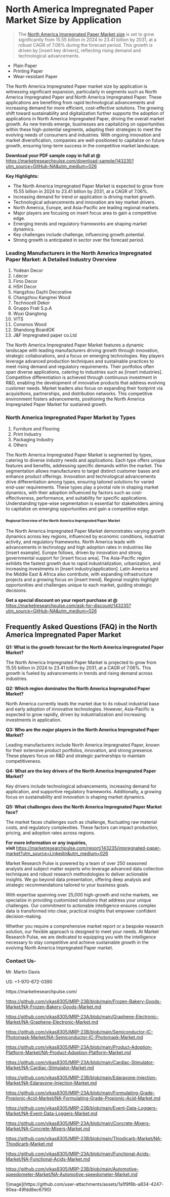 
<h1>North America Impregnated Paper Market&nbsp;Size by Application</h1><blockquote><p>The <a href="https://marketresearchpulse.com/download-sample/143235?utm_source=GitHub-NA&amp;utm_medium=026">North America Impregnated Paper Market size</a> is set to grow significantly from 15.55 billion in 2024 to 23.41 billion by 2031, at a robust CAGR of 7.06% during the forecast period. This growth is driven by [insert key drivers], reflecting rising demand and technological advancements.</p></blockquote><ul><li>Plain Paper<li> Printing Paper<li> Wear-resistant Paper</li></ul><p>The North America Impregnated Paper market size by application is witnessing significant expansion, particularly in segments such as North America Impregnated Paper and North America Impregnated Paper. These applications are benefiting from rapid technological advancements and increasing demand for more efficient, cost-effective solutions. The growing shift toward sustainability and digitalization further supports the adoption of applications in North America Impregnated Paper, driving the overall market growth. As new trends emerge, businesses are capitalizing on opportunities within these high-potential segments, adapting their strategies to meet the evolving needs of consumers and industries. With ongoing innovation and market diversification, companies are well-positioned to capitalize on future growth, ensuring long-term success in the competitive market landscape.</p><p><strong>Download your PDF sample copy in full at @ </strong><a href="https://marketresearchpulse.com/download-sample/143235?utm_source=GitHub-NA&amp;utm_medium=026">https://marketresearchpulse.com/download-sample/143235?utm_source=GitHub-NA&amp;utm_medium=026</a></p><p><strong>Key Highlights: </strong></p><ul><li>The North America Impregnated Paper Market is expected to grow from 15.55 billion in 2024 to 23.41 billion by 2031, at a CAGR of 7.06%.</li><li>Increasing demand for trend or application is driving market growth.</li><li>Technological advancements and innovation are key market drivers.</li><li>North America, Europe, and Asia-Pacific are leading regional markets.</li><li>Major players are focusing on insert focus area to gain a competitive edge.</li><li>Emerging trends and regulatory frameworks are shaping market dynamics.</li><li>Key challenges include challenge, influencing growth potential.</li><li>Strong growth is anticipated in sector over the forecast period.</li></ul><h3>Leading Manufacturers in the North America Impregnated Paper Market: A Detailed Industry Overview</h3><ol><li>Yodean Decor</li><li>I.decor</li><li>Fimo Decor</li><li>HSH Decor</li><li>Hangzhou Dazhi Decorative</li><li>Changzhou Kangmei Wood</li><li>Technocell Dekor</li><li>Gruppo Frati S.p.A</li><li>Wuxi Qiangtong</li><li>VITS</li><li>Consmos Wood</li><li>Shandong BoardOK</li><li>J&F Impregnated paper co.Ltd</li></ol><div class="flex max-w-full flex-col flex-grow"><div class="min-h-8 text-message flex w-full flex-col items-end gap-2 whitespace-normal break-words [.text-message+&amp;]:mt-5" dir="auto" data-message-author-role="assistant" data-message-id="fd8432e4-4910-450d-b182-61b7bfb0a01f" data-message-model-slug="gpt-4o"><div class="flex w-full flex-col gap-1 empty:hidden first:pt-[3px]"><div class="markdown prose w-full break-words dark:prose-invert light"><p>The North America Impregnated Paper Market features a dynamic landscape with leading manufacturers driving growth through innovation, strategic collaborations, and a focus on emerging technologies. Key players leverage advanced production techniques and sustainable practices to meet rising demand and regulatory requirements. Their portfolios often span diverse applications, catering to industries such as [insert industries]. Competitive differentiation is achieved through continuous investment in R&amp;D, enabling the development of innovative products that address evolving customer needs. Market leaders also focus on expanding their footprint via acquisitions, partnerships, and distribution networks. This competitive environment fosters advancements, positioning the North America Impregnated Paper Market for sustained growth.</p></div></div></div></div><h3>North America Impregnated Paper Market by Types</h3><ol><li>Furniture and Flooring<li> Print Industry<li> Packaging Industry<li> Others</li></ol><div class="flex max-w-full flex-col flex-grow"><div class="min-h-8 text-message flex w-full flex-col items-end gap-2 whitespace-normal break-words [.text-message+&amp;]:mt-5" dir="auto" data-message-author-role="assistant" data-message-id="084470be-0bb7-4664-bddf-5156b4f41249" data-message-model-slug="gpt-4o-mini"><div class="flex w-full flex-col gap-1 empty:hidden first:pt-[3px]"><div class="markdown prose w-full break-words dark:prose-invert light"><p>The North America Impregnated Paper Market is segmented by types, catering to diverse industry needs and applications. Each type offers unique features and benefits, addressing specific demands within the market. The segmentation allows manufacturers to target distinct customer bases and enhance product offerings. Innovation and technological advancements drive differentiation among types, ensuring tailored solutions for varied end-user requirements. These types play a pivotal role in shaping market dynamics, with their adoption influenced by factors such as cost-effectiveness, performance, and suitability for specific applications. Understanding type-wise segmentation is essential for stakeholders aiming to capitalize on emerging opportunities and gain a competitive edge.</p></div></div></div></div><h3><span style="font-size: 11px;">Regional Overview of the North America Impregnated Paper Market</span></h3><div class="flex max-w-full flex-col flex-grow"><div class="min-h-8 text-message flex w-full flex-col items-end gap-2 whitespace-normal break-words [.text-message+&amp;]:mt-5" dir="auto" data-message-author-role="assistant" data-message-id="e9038762-ce64-4e30-91c9-9bd413514231" data-message-model-slug="gpt-4o-mini"><div class="flex w-full flex-col gap-1 empty:hidden first:pt-[3px]"><div class="markdown prose w-full break-words dark:prose-invert light"><p>The North America Impregnated Paper Market demonstrates varying growth dynamics across key regions, influenced by economic conditions, industrial activity, and regulatory frameworks. North America leads with advancements in technology and high adoption rates in industries like [insert example]. Europe follows, driven by innovation and strong governmental support for [insert focus area]. The Asia-Pacific region exhibits the fastest growth due to rapid industrialization, urbanization, and increasing investments in [insert industry/application]. Latin America and the Middle East &amp; Africa also contribute, with expanding infrastructure projects and a growing focus on [insert trend]. Regional insights highlight opportunities and challenges unique to each market, guiding strategic decisions.</p></div></div></div></div><p><strong>Get a special discount on your report purchase at @ </strong><a href="https://marketresearchpulse.com/ask-for-discount/143235?utm_source=GitHub-NA&amp;utm_medium=026">https://marketresearchpulse.com/ask-for-discount/143235?utm_source=GitHub-NA&amp;utm_medium=026</a></p><h2>Frequently Asked Questions (FAQ) in the North America Impregnated Paper Market</h2><p><strong>Q1: What is the growth forecast for the North America Impregnated Paper Market?</strong></p><p>The North America Impregnated Paper Market is projected to grow from 15.55 billion in 2024 to 23.41 billion by 2031, at a CAGR of 7.06%. This growth is fueled by advancements in trends and rising demand across industries.</p><p><strong>Q2: Which region dominates the North America Impregnated Paper Market?</strong></p><p>North America currently leads the market due to its robust industrial base and early adoption of innovative technologies. However, Asia-Pacific is expected to grow rapidly, driven by industrialization and increasing investments in application.</p><p><strong>Q3: Who are the major players in the North America Impregnated Paper Market?</strong></p><p>Leading manufacturers include North America Impregnated Paper, known for their extensive product portfolios, innovation, and strong presence. These players focus on R&amp;D and strategic partnerships to maintain competitiveness.</p><p><strong>Q4: What are the key drivers of the North America Impregnated Paper Market?</strong></p><p>Key drivers include technological advancements, increasing demand for application, and supportive regulatory frameworks. Additionally, a growing focus on sustainability and innovation is shaping market dynamics.</p><p><strong>Q5: What challenges does the North America Impregnated Paper Market face?</strong></p><p>The market faces challenges such as challenge, fluctuating raw material costs, and regulatory complexities. These factors can impact production, pricing, and adoption rates across regions.</p><p><strong>For more information or any inquiries, visit&nbsp;</strong><a href="https://marketresearchpulse.com/report/143235/impregnated-paper-market?utm_source=Linkedin&utm_medium=026">https://marketresearchpulse.com/report/143235/impregnated-paper-market?utm_source=Linkedin&utm_medium=026</a></p><p>Market Research Pulse is powered by a team of over 250 seasoned analysts and subject matter experts who leverage advanced data collection techniques and robust research methodologies to deliver actionable insights. We go beyond data presentation, offering deep analysis and strategic recommendations tailored to your business goals.</p><p>With expertise spanning over 25,000 high-growth and niche markets, we specialize in providing customized solutions that address your unique challenges. Our commitment to actionable intelligence ensures complex data is transformed into clear, practical insights that empower confident decision-making.</p><p>Whether you require a comprehensive market report or a bespoke research solution, our flexible approach is designed to meet your needs. At Market Research Pulse, we are dedicated to equipping you with the intelligence necessary to stay competitive and achieve sustainable growth in the evolving North America Impregnated Paper market.</p><h3><strong>Contact Us-</strong></h3><p>Mr. Martin Davis</p><p>US: +1-970-672-0390</p><p>https://marketresearchpulse.com/</p><p><a href="https://github.com/vikas8305/MRP-23B/blob/main/Frozen-Bakery-Goods-Market/NA-Frozen-Bakery-Goods-Market.md">https://github.com/vikas8305/MRP-23B/blob/main/Frozen-Bakery-Goods-Market/NA-Frozen-Bakery-Goods-Market.md</a></p><p><a href="https://github.com/vikas8305/MRP-23A/blob/main/Graphene-Electronic-Market/NA-Graphene-Electronic-Market.md">https://github.com/vikas8305/MRP-23A/blob/main/Graphene-Electronic-Market/NA-Graphene-Electronic-Market.md</a></p><p><a href="https://github.com/vikas8305/MRP-23B/blob/main/Semiconductor-IC-Photomask-Market/NA-Semiconductor-IC-Photomask-Market.md">https://github.com/vikas8305/MRP-23B/blob/main/Semiconductor-IC-Photomask-Market/NA-Semiconductor-IC-Photomask-Market.md</a></p><p><a href="https://github.com/vikas8305/MRP-23A/blob/main/Product-Adoption-Platform-Market/NA-Product-Adoption-Platform-Market.md">https://github.com/vikas8305/MRP-23A/blob/main/Product-Adoption-Platform-Market/NA-Product-Adoption-Platform-Market.md</a></p><p><a href="https://github.com/vikas8305/MRP-23A/blob/main/Cardiac-Stimulator-Market/NA-Cardiac-Stimulator-Market.md">https://github.com/vikas8305/MRP-23A/blob/main/Cardiac-Stimulator-Market/NA-Cardiac-Stimulator-Market.md</a></p><p><a href="https://github.com/vikas8305/MRP-23B/blob/main/Edaravone-Injection-Market/NA-Edaravone-Injection-Market.md">https://github.com/vikas8305/MRP-23B/blob/main/Edaravone-Injection-Market/NA-Edaravone-Injection-Market.md</a></p><p><a href="https://github.com/vikas8305/MRP-23A/blob/main/Formulating-Grade-Propionic-Acid-Market/NA-Formulating-Grade-Propionic-Acid-Market.md">https://github.com/vikas8305/MRP-23A/blob/main/Formulating-Grade-Propionic-Acid-Market/NA-Formulating-Grade-Propionic-Acid-Market.md</a></p><p><a href="https://github.com/vikas8305/MRP-23B/blob/main/Event-Data-Loggers-Market/NA-Event-Data-Loggers-Market.md">https://github.com/vikas8305/MRP-23B/blob/main/Event-Data-Loggers-Market/NA-Event-Data-Loggers-Market.md</a></p><p><a href="https://github.com/vikas8305/MRP-23A/blob/main/Concrete-Mixers-Market/NA-Concrete-Mixers-Market.md">https://github.com/vikas8305/MRP-23A/blob/main/Concrete-Mixers-Market/NA-Concrete-Mixers-Market.md</a></p><p><a href="https://github.com/vikas8305/MRP-23B/blob/main/Thiodicarb-Market/NA-Thiodicarb-Market.md">https://github.com/vikas8305/MRP-23B/blob/main/Thiodicarb-Market/NA-Thiodicarb-Market.md</a></p><p><a href="https://github.com/vikas8305/MRP-23A/blob/main/Functional-Acids-Market/NA-Functional-Acids-Market.md">https://github.com/vikas8305/MRP-23A/blob/main/Functional-Acids-Market/NA-Functional-Acids-Market.md</a></p><p><a href="https://github.com/vikas8305/MRP-23B/blob/main/Automotive-speedometer-Market/NA-Automotive-speedometer-Market.md">https://github.com/vikas8305/MRP-23B/blob/main/Automotive-speedometer-Market/NA-Automotive-speedometer-Market.md</a></p>
![image](https://github.com/user-attachments/assets/1a1f9f8b-a834-4247-90ea-49fdd8ec6790)
